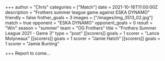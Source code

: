 +++
author = "Chris"
categories = ["Match"]
date = 2021-10-16T11:00:00Z
description = "Frothers summer league game against ESKA DYNAMO"
friendly = false
frother_goals = 3
images = ["/images/img_3513_02.jpg"]
match = true
opponent = "ESKA DYNAMO"
opponent_goals = 0
result = "Win"
season = "summer"
team = "OG Frothers"
title = "Frothers Summer League 2021 - Game 3"
type = "post"
[[scorers]]
goals = 1
scorer = "Lance Molyneaux"
[[scorers]]
goals = 1
scorer = "Jamie Hatch"
[[scorers]]
goals = 1
scorer = "Jamie Bunting"

+++
Report to come...